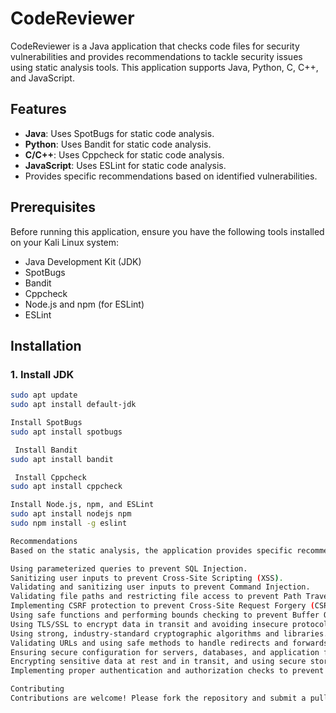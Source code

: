 # CodeReviewer

CodeReviewer is a Java application that checks code files for security vulnerabilities and provides recommendations to tackle security issues using static analysis tools. This application supports Java, Python, C, C++, and JavaScript.

## Features

- **Java**: Uses SpotBugs for static code analysis.
- **Python**: Uses Bandit for static code analysis.
- **C/C++**: Uses Cppcheck for static code analysis.
- **JavaScript**: Uses ESLint for static code analysis.
- Provides specific recommendations based on identified vulnerabilities.

## Prerequisites

Before running this application, ensure you have the following tools installed on your Kali Linux system:

- Java Development Kit (JDK)
- SpotBugs
- Bandit
- Cppcheck
- Node.js and npm (for ESLint)
- ESLint

## Installation

### 1. Install JDK

```sh
sudo apt update
sudo apt install default-jdk

Install SpotBugs
sudo apt install spotbugs

 Install Bandit
sudo apt install bandit

 Install Cppcheck
sudo apt install cppcheck

Install Node.js, npm, and ESLint
sudo apt install nodejs npm
sudo npm install -g eslint

Recommendations
Based on the static analysis, the application provides specific recommendations to address identified security vulnerabilities, such as:

Using parameterized queries to prevent SQL Injection.
Sanitizing user inputs to prevent Cross-Site Scripting (XSS).
Validating and sanitizing user inputs to prevent Command Injection.
Validating file paths and restricting file access to prevent Path Traversal.
Implementing CSRF protection to prevent Cross-Site Request Forgery (CSRF).
Using safe functions and performing bounds checking to prevent Buffer Overflow.
Using TLS/SSL to encrypt data in transit and avoiding insecure protocols.
Using strong, industry-standard cryptographic algorithms and libraries.
Validating URLs and using safe methods to handle redirects and forwards.
Ensuring secure configuration for servers, databases, and application frameworks.
Encrypting sensitive data at rest and in transit, and using secure storage mechanisms.
Implementing proper authentication and authorization checks to prevent unauthorized access.

Contributing
Contributions are welcome! Please fork the repository and submit a pull request for any improvements or additional features.
